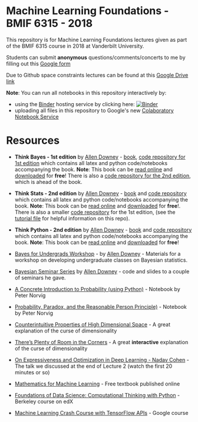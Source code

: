 # Machine Learning Foundations - BMIF 6315 - 2018

This repository is for Machine Learning Foundations lectures given as part of the BMIF 6315 course in 2018 at Vanderbilt University. 

Students can submit **anonymous** questions/comments/concerts to me by filling out this [Google form](https://goo.gl/forms/CLzb7ZumJGLcNfeG3)

Due to Github space constraints lectures can be found at this [Google Drive link](https://drive.google.com/open?id=1ydDUm4PHd2-cTg_n-iAiSMoJhS3v4CWG)

**Note**: You can run all notebooks in this repository interactively by:

* using the [Binder](http://mybinder.org/) hosting service by clicking here: [![Binder](https://mybinder.org/badge.svg)](https://mybinder.org/v2/gh/diego898/mlf-bmif-6315-2018/master)
* uploading all files in this repository to Google's new [Colaboratory Notebook Service](colab.research.google.com/)

# Resources

* **Think Bayes - 1st edition** by [Allen Downey](http://www.allendowney.com/wp/) - [book](http://greenteapress.com/wp/think-bayes/), [code repository for 1st edition](https://github.com/AllenDowney/ThinkBayes) which contains all latex and python code/notebooks accompanying the book. **Note**: This book can be [read online](http://www.greenteapress.com/thinkbayes/html/index.html) and [downloaded](http://www.greenteapress.com/thinkbayes/thinkbayes.pdf) for **free**! There is also a [code repository for the 2nd edition](https://github.com/AllenDowney/ThinkBayes2), which is ahead of the book.

* **Think Stats - 2nd edition** by [Allen Downey](http://www.allendowney.com/wp/) - [book](http://greenteapress.com/wp/think-stats-2e/) and [code repository](https://github.com/AllenDowney/ThinkStats2) which contains all latex and python code/notebooks accompanying the book. **Note**: This book can be [read online](http://greenteapress.com/thinkstats2/html/index.html) and [downloaded](http://greenteapress.com/thinkstats2/thinkstats2.pdf) for **free**!. There is also a smaller [code repository](https://github.com/AllenDowney/CompStats) for the 1st edition, (see the [tutorial file](https://github.com/AllenDowney/CompStats/blob/master/tutorial.md) for helpful information on this repo).

* **Think Python - 2nd edition** by [Allen Downey](http://www.allendowney.com/wp/) - [book](http://greenteapress.com/wp/think-python-2e/) and [code repository](https://github.com/AllenDowney/ThinkPython2) which contains all latex and python code/notebooks accompanying the book. **Note**: This book can be [read online](http://greenteapress.com/thinkpython2/html/index.html) and [downloaded](http://greenteapress.com/thinkpython2/thinkpython2.pdf) for **free**!

* [Bayes for Undergrads Workshop](https://github.com/AllenDowney/BayesForUndergrads) - by [Allen Downey](http://www.allendowney.com/wp/) - Materials for a workshop on developing undergraduate classes on Bayesian statistics. 

* [Bayesian Seminar Series](https://github.com/AllenDowney/BayesSeminar) by [Allen Downey](http://www.allendowney.com/wp/) - code and slides to a couple of seminars he gave.

* [A Concrete Introduction to Probability (using Python)](https://github.com/norvig/pytudes/blob/master/ipynb/Probability.ipynb) - Notebook by Peter Norvig

* [Probability, Paradox, and the Reasonable Person Principle)](https://github.com/norvig/pytudes/blob/master/ipynb/ProbabilityParadox.ipynb) - Notebook by Peter Norvig

* [Counterintuitive Properties of High Dimensional Space](https://marckhoury.github.io/counterintuitive-properties-of-high-dimensional-space/) - A great explanation of the curse of dimensionality

* [There’s Plenty of Room in the Corners](https://beta.observablehq.com/@tophtucker/theres-plenty-of-room-in-the-corners) - A great **interactive** explanation of the curse of dimensionality

* [On Expressiveness and Optimization in Deep Learning - Nadav Cohen](https://www.youtube.com/watch?v=F079b2dwcAg) - The talk we discussed at the end of Lecture 2 (watch the first 20 minutes or so)

* [Mathematics for Machine Learning](https://mml-book.github.io/) - Free textbook published online

* [Foundations of Data Science: Computational Thinking with Python](https://www.edx.org/course/foundations-data-science-computational-uc-berkeleyx-data8-1x) - Berkeley course on edX

* [Machine Learning Crash Course with TensorFlow APIs](https://developers.google.com/machine-learning/crash-course/) - Google course